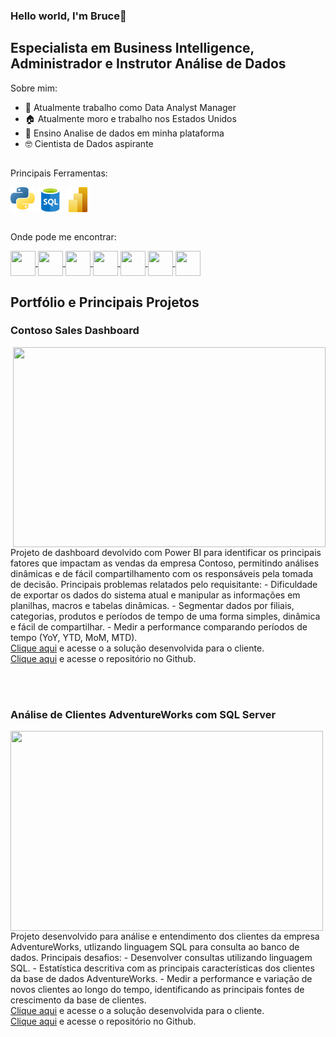 <!--
**BruceFonseca/BruceFonseca** is a ✨ _special_ ✨ repository because its `README.md` (this file) appears on your GitHub profile.
-->

### Hello world, I'm Bruce👋

## Especialista em Business Intelligence,  <br> Administrador e Instrutor Análise de Dados

Sobre mim:

- 🔭 Atualmente trabalho como Data Analyst Manager
- 🏠 Atualmente moro e trabalho nos Estados Unidos
- 🌱 Ensino Analise de dados em minha plataforma
- 🤓 Cientista de Dados aspirante

## 

Principais Ferramentas:

<div style="display: inline_block">
  <img align="center" alt="Python" height="40" width="40" src="https://github.com/BruceFonseca/ferramentas/blob/main/Python-logo-notext.svg.png?raw=true">
  <img align="center" alt="SQL" height="40" width="40" src="https://github.com/BruceFonseca/ferramentas/blob/main/logo.png?raw=true">
  <img align="center" alt="Power BI" height="40" width="40" src="https://github.com/BruceFonseca/ferramentas/blob/main/1200px-New_Power_BI_Logo.svg.png?raw=true">
</div>

<br>

  
Onde pode me encontrar:
<div style="display: inline_block">
  <a href="https://brucefonseca.com/" target="_blank">
    <img align="center" alt="" height="40" width="40" src="https://github.com/BruceFonseca/Portfolio/blob/main/social%20icons/web-link.png?raw=true">
  </a>
  <a href="https://www.youtube.com/@brucefonseca1986/videos" target="_blank">
    <img align="center" alt="" height="40" width="40" src="https://github.com/BruceFonseca/Portfolio/blob/main/social%20icons/youtube.png?raw=true">
  </a>
  <a href="https://www.linkedin.com/in/bruce-fonseca/" target="_blank">
    <img align="center" alt="" height="40" width="40" src="https://github.com/BruceFonseca/Portfolio/blob/main/social%20icons/linkedin.png?raw=true">
  </a>
  <a href="https://github.com/BruceFonseca" target="_blank">
    <img align="center" alt="" height="40" width="40" src="https://github.com/BruceFonseca/Portfolio/blob/main/social%20icons/code.png?raw=true">
  </a>
  <a href="https://www.instagram.com/brucefonsecapro/" target="_blank">
    <img align="center" alt="" height="40" width="40" src="https://github.com/BruceFonseca/Portfolio/blob/main/social%20icons/instagram.png?raw=true">
  </a>
  <a href="https://www.facebook.com/brucelennon.cardosofonseca" target="_blank">
    <img align="center" alt="" height="40" width="40" src="https://github.com/BruceFonseca/Portfolio/blob/main/social%20icons/facebook.png?raw=true">
  </a>
  <a href="https://wa.me/12678092225" target="_blank">
    <img align="center" alt="" height="40" width="40" src="https://github.com/BruceFonseca/Portfolio/blob/main/social%20icons/whatsapp.png?raw=true">
  </a>
</div>

## 

## Portfólio e Principais Projetos
### Contoso Sales Dashboard
<img align="right" width="500" height="320" src="https://github.com/BruceFonseca/Portfolio/blob/main/projetos/contoso%2001.png?raw=true">
Projeto de dashboard devolvido com Power BI para identificar os principais fatores que impactam as vendas da empresa Contoso, permitindo análises dinâmicas e de fácil compartilhamento com os responsáveis pela tomada de decisão.
Principais problemas relatados pelo requisitante: 
- Dificuldade de exportar os dados do sistema atual e manipular as informações em planilhas, macros e tabelas dinâmicas.
- Segmentar dados  por filiais, categorias, produtos e períodos de tempo de uma forma simples, dinâmica e fácil de compartilhar.
- Medir a performance comparando períodos de tempo (YoY, YTD, MoM, MTD).
<br>
<a href="https://app.powerbi.com/view?r=eyJrIjoiMWJiY2QzMmYtNjdkOS00ODg3LTgzM2MtMTlkZWJjZWVmM2EzIiwidCI6IjQxNGU0N2Q2LTVhNGUtNDkzZS05OWJkLTUzMTYwZjJhYWY2ZiJ9" target="_blank">Clique aqui</a> e acesse o a solução desenvolvida para o cliente.
<br>
<a href="https://github.com/BruceFonseca/Contoso-Light/blob/main/README.md" target="_blank">Clique aqui</a> e acesse o repositório no Github.



<br><br>

### Análise de Clientes AdventureWorks com SQL Server
<img align="left" width="500" height="320" src="https://github.com/BruceFonseca/Portfolio/blob/main/projetos/contoso%2002.png?raw=true">
Projeto desenvolvido para análise e entendimento dos clientes da empresa AdventureWorks, utlizando linguagem SQL para consulta ao banco de dados.
Principais desafios: 
- Desenvolver consultas utilizando linguagem SQL.
- Estatística descritiva com as principais características dos clientes da base de dados AdventureWorks.
- Medir a performance e variação de novos clientes ao longo do tempo, identificando as principais fontes de crescimento da base de clientes.
<br>
<a href="https://app.powerbi.com/view?r=eyJrIjoiMWJiY2QzMmYtNjdkOS00ODg3LTgzM2MtMTlkZWJjZWVmM2EzIiwidCI6IjQxNGU0N2Q2LTVhNGUtNDkzZS05OWJkLTUzMTYwZjJhYWY2ZiJ9" target="_blank">Clique aqui</a> e acesse o a solução desenvolvida para o cliente.
<br>
<a href="https://github.com/BruceFonseca/Contoso-Light/blob/main/README.md" target="_blank">Clique aqui</a> e acesse o repositório no Github.









<!---
ICONS https://devicon.dev/
-->

<!---

### minhas dicas:
1 - copie o meu repositório de portfólio. Lá vc vai encontrar algumas imagens para utilizar nos seus principais links.
2 - 

Bloco de links
<div style="display: inline_block"></div>

Tag para links:
<a href="https://brucefonseca.com/" target="_blank"></a>
### adicione o link de suas redes sociais

Tag para Imagens:
<img align="center" alt="" height="40" width="40" src="https://github.com/BruceFonseca/Portfolio/blob/main/social%20icons/web-link.png?raw=true">
### adicione o link de imagens em seu repositório de projetos

-->

